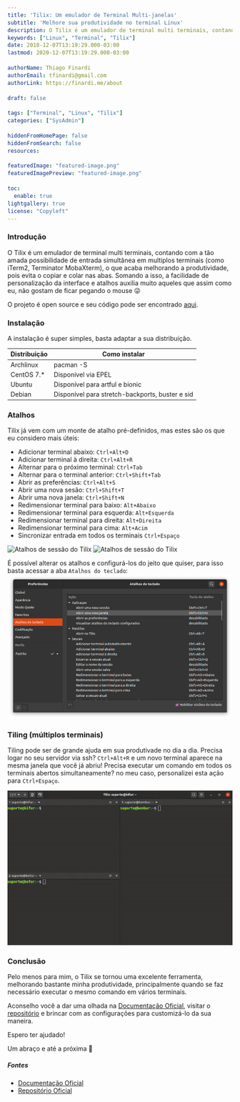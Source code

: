 ```yaml
---
title: 'Tilix: Um emulador de Terminal Multi-janelas'
subtitle: 'Melhore sua produtividade no terminal Linux'
description: O Tilix é um emulador de terminal multi terminais, contando com a tão amada possibilidade de entrada simultânea em multiplos terminais (como iTerm2, Terminator  MobaXterm), o que acaba melhorando a produtividade, pois evita o copiar e colar nas abas.
keywords: ["Linux", "Terminal", "Tilix"]
date: 2018-12-07T13:19:29.000-03:00
lastmod: 2020-12-07T13:19:29.000-03:00

authorName: Thiago Finardi
authorEmail: tfinardi@gmail.com
authorLink: https://finardi.me/about

draft: false

tags: ["Terminal", "Linux", "Tilix"]
categories: ["SysAdmin"]

hiddenFromHomePage: false
hiddenFromSearch: false
resources:

featuredImage: "featured-image.png"
featuredImagePreview: "featured-image.png"

toc:
  enable: true
lightgallery: true
license: "Copyleft"
---
```


### Introdução

O Tilix é um emulador de terminal multi terminais, contando com a tão amada possibilidade de entrada simultânea em multiplos terminais (como iTerm2, Terminator  MobaXterm), o que acaba melhorando a produtividade, pois evita o copiar e colar nas abas. Somando a isso, a facilidade de personalização da interface e atalhos auxilia muito aqueles que assim como eu, não gostam de ficar pegando o mouse :stuck_out_tongue_winking_eye:

O projeto é open source e seu código pode ser encontrado [aqui](https://github.com/gnunn1/tilix/).

### Instalação

A instalação é super simples, basta adaptar a sua distribuição.

| Distribuição | Como instalar |
| --- | --- |
| Archlinux | pacman -S |
| CentOS 7.* | Disponível via EPEL |
| Ubuntu | Disponível para artful e bionic |
| Debian | Disponível para stretch-backports, buster e sid |

### Atalhos

Tilix já vem com um monte de atalho pré-definidos, mas estes são os que eu considero mais úteis:

* Adicionar terminal abaixo: `Ctrl+Alt+D`
* Adicionar terminal à direita: `Ctrl+Alt+R`
* Alternar para o próximo terminal: `Ctrl+Tab`
* Alternar para o terminal anterior: `Ctrl+Shift+Tab`
* Abrir as preferências: `Ctrl+Alt+S`
* Abrir uma nova sesão: `Ctrl+Shift+T`
* Abrir uma nova janela: `Ctrl+Shift+N`
* Redimensionar terminal para baixo: `Alt+Abaixo`
* Redimensionar terminal para esquerda: `Alt+Esquerda`
* Redimensionar terminal para direita: `Alt+Direita`
* Redimensionar terminal para cima: `Alt+Acim`
* Sincronizar entrada em todos os terminais `Ctrl+Espaço`

![Atalhos de sessão do Tilix](atalhos-sessão1.png#fullsize "Atalhos do Tilix - Tela 1")
![Atalhos de sessão do Tilix](atalhos-sessão2.png#fullsize "Atalhos do Tilix - Tela 2")

É possível alterar os atalhos e configurá-los do jeito que quiser, para isso basta acessar a aba `Atalhos do teclado`:
![Configurar atalhos de teclado do Tilix](tilix-atalhos.png#fullsize "Configurar atalhos de teclado do Tilix")

### Tiling (múltiplos terminais)

Tiling pode ser de grande ajuda em sua produtivade no dia a dia. Precisa logar no seu servidor via ssh? `Ctrl+Alt+R` e um novo terminal aparece na mesma janela que você já abriu! Precisa executar um comando em todos os terminais abertos simultaneamente? no meu caso, personalizei esta ação para `Ctrl+Espaço`.

![Múltiplos terminais](tiling.gif#fullsize "Múltiplos terminais com o Tilix")

### Conclusão

Pelo menos para mim, o Tilix se tornou uma excelente ferramenta, melhorando bastante minha produtividade, principalmente quando se faz necessário executar o mesmo comando em vários terminais.

Aconselho você a dar uma olhada na [Documentação Oficial](https://gnunn1.github.io/tilix-web/manual/), visitar o [repositório](https://github.com/gnunn1/tilix/) e brincar com as configurações para customizá-lo da sua maneira.

Espero ter ajudado!

Um abraço e até a próxima 🖖

##### Fontes

* [Documentação Oficial](https://gnunn1.github.io/tilix-web/manual/)
* [Repositório Oficial](https://github.com/gnunn1/tilix/)